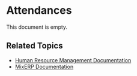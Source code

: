 # Attendances

This document is empty.

## Related Topics
* [Human Resource Management Documentation](index.md)
* [MixERP Documentation](../index.md)
